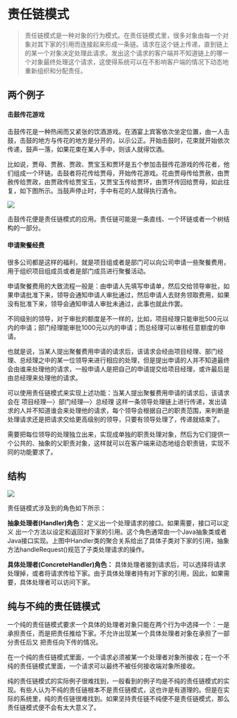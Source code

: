 # 责任链模式 

> 责任链模式是一种对象的行为模式。在责任链模式里，很多对象由每一个对象对其下家的引用而连接起来形成一条链。请求在这个链上传递，直到链上的某一个对象决定处理此请求。发出这个请求的客户端并不知道链上的哪一个对象最终处理这个请求，这使得系统可以在不影响客户端的情况下动态地重新组织和分配责任。  

## 两个例子

#### 击鼓传花游戏
击鼓传花是一种热闹而又紧张的饮酒游戏。在酒宴上宾客依次坐定位置，由一人击鼓，击鼓的地方与传花的地方是分开的，以示公正。开始击鼓时，花束就开始依次传递，鼓声一落，如果花束在某人手中，则该人就得饮酒。  

比如说，贾母、贾赦、贾政、贾宝玉和贾环是五个参加击鼓传花游戏的传花者，他们组成一个环链。击鼓者将花传给贾母，开始传花游戏。花由贾母传给贾赦，由贾赦传给贾政，由贾政传给贾宝玉，又贾宝玉传给贾环，由贾环传回给贾母，如此往复，如下图所示。当鼓声停止时，手中有花的人就得执行酒令。  

![](https://yulinwork.oss-cn-hangzhou.aliyuncs.com/patterns/responsibility_1.png)

击鼓传花便是责任链模式的应用。责任链可能是一条直线、一个环链或者一个树结构的一部分。  

#### 申请聚餐经费
很多公司都是这样的福利，就是项目组或者是部门可以向公司申请一些聚餐费用，用于组织项目组成员或者是部门成员进行聚餐活动。  

申请聚餐费用的大致流程一般是：由申请人先填写申请单，然后交给领导审批，如果申请批准下来，领导会通知申请人审批通过，然后申请人去财务领取费用，如果没有批准下来，领导会通知申请人审批未通过，此事也就此作罢。  

不同级别的领导，对于审批的额度是不一样的，比如，项目经理只能审批500元以内的申请；部门经理能审批1000元以内的申请；而总经理可以审核任意额度的申请。  

也就是说，当某人提出聚餐费用申请的请求后，该请求会经由项目经理、部门经理、总经理之中的某一位领导来进行相应的处理，但是提出申请的人并不知道最终会由谁来处理他的请求，一般申请人是把自己的申请提交给项目经理，或许最后是由总经理来处理他的请求。  

可以使用责任链模式来实现上述功能：当某人提出聚餐费用申请的请求后，该请求会在 项目经理—〉部门经理—〉总经理 这样一条领导处理链上进行传递，发出请求的人并不知道谁会来处理他的请求，每个领导会根据自己的职责范围，来判断是处理请求还是把请求交给更高级别的领导，只要有领导处理了，传递就结束了。  

需要把每位领导的处理独立出来，实现成单独的职责处理对象，然后为它们提供一个公共的、抽象的父职责对象，这样就可以在客户端来动态地组合职责链，实现不同的功能要求了。

## 结构
![](https://yulinwork.oss-cn-hangzhou.aliyuncs.com/patterns/responsibility.png)  

责任链模式涉及到的角色如下所示：  

**抽象处理者(Handler)角色：** 定义出一个处理请求的接口。如果需要，接口可以定义 出一个方法以设定和返回对下家的引用。这个角色通常由一个Java抽象类或者Java接口实现。上图中Handler类的聚合关系给出了具体子类对下家的引用，抽象方法handleRequest()规范了子类处理请求的操作。  

**具体处理者(ConcreteHandler)角色：** 具体处理者接到请求后，可以选择将请求处理掉，或者将请求传给下家。由于具体处理者持有对下家的引用，因此，如果需要，具体处理者可以访问下家。  

## 纯与不纯的责任链模式
一个纯的责任链模式要求一个具体的处理者对象只能在两个行为中选择一个：一是承担责任，而是把责任推给下家。不允许出现某一个具体处理者对象在承担了一部分责任后又 把责任向下传的情况。  

在一个纯的责任链模式里面，一个请求必须被某一个处理者对象所接收；在一个不纯的责任链模式里面，一个请求可以最终不被任何接收端对象所接收。  

纯的责任链模式的实际例子很难找到，一般看到的例子均是不纯的责任链模式的实现。有些人认为不纯的责任链根本不是责任链模式，这也许是有道理的。但是在实际的系统里，纯的责任链很难找到。如果坚持责任链不纯便不是责任链模式，那么责任链模式便不会有太大意义了。  
